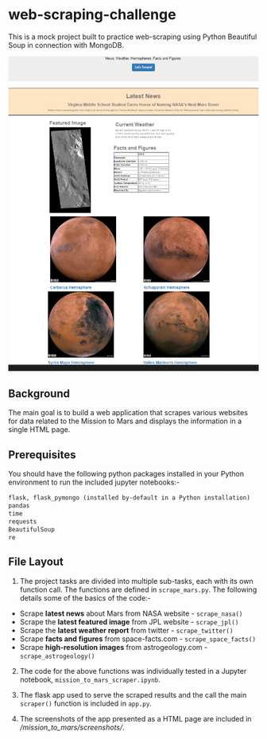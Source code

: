 # web-scraping-challenge
This is a mock project built to practice web-scraping using Python Beautiful Soup in connection with MongoDB.

<p align="center">
  <img src="/mission_to_mars/screenshots/screen_capture3.PNG">
</p>

## Background

The main goal is to build a web application that scrapes various websites for data related to the Mission to Mars and displays the information in a single HTML page.

## Prerequisites
You should have the following python packages installed in your Python environment to run the included jupyter notebooks:-
```
flask, flask_pymongo (installed by-default in a Python installation)
pandas
time
requests
BeautifulSoup
re
```

## File Layout

1. The project tasks are divided into multiple sub-tasks, each with its own function call. The functions are defined in ```scrape_mars.py```. The following details some of the basics of the code:-
* Scrape **latest news** about Mars from NASA website - ```scrape_nasa()```
* Scrape the **latest featured image** from JPL website - ```scrape_jpl()```
* Scrape the **latest weather report** from twitter - ```scrape_twitter()```
* Scrape **facts and figures** from space-facts.com - ```scrape_space_facts()```
* Scrape **high-resolution images** from astrogeology.com - ```scrape_astrogeology()```

2. The code for the above functions was individually tested in a Jupyter notebook, ```mission_to_mars_scraper.ipynb```.

3. The flask app used to serve the scraped results and the call the main ```scraper()``` function is included in ```app.py```.

4. The screenshots of the app presented as a HTML page are included in _/mission_to_mars/screenshots/_.
